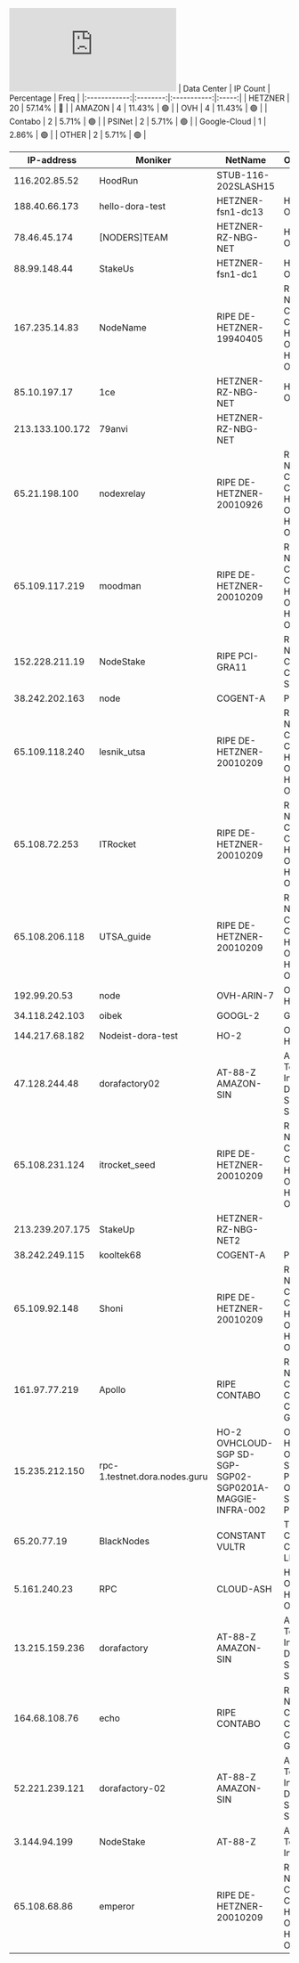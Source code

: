 ![Diagramm](https://github.com/obajay/StateSync-snapshots/blob/main/Projects/Dora/1/README.md)
| Data Center | IP Count | Percentage | Freq |
|:------------:|:--------:|:-----------:|:-----:|
| HETZNER | 20 | 57.14% | 🔴 |
| AMAZON | 4 | 11.43% | 🟢 |
| OVH | 4 | 11.43% | 🟢 |
| Contabo | 2 | 5.71% | 🟢 |
| PSINet | 2 | 5.71% | 🟢 |
| Google-Cloud | 1 | 2.86% | 🟢 |
| OTHER | 2 | 5.71% | 🟢 |

<!-- START_TABLE -->
| IP-address | Moniker | NetName | Organization |
|-------------|-------------|-------------|-------------|
| 116.202.85.52 | HoodRun | STUB-116-202SLASH15 |  |
| 188.40.66.173 | hello-dora-test | HETZNER-fsn1-dc13 | Hetzner Online GmbH |
| 78.46.45.174 | [NODERS]TEAM | HETZNER-RZ-NBG-NET | Hetzner Online GmbH |
| 88.99.148.44 | StakeUs | HETZNER-fsn1-dc1 | Hetzner Online GmbH |
| 167.235.14.83 | NodeName | RIPE DE-HETZNER-19940405 | RIPE Network Coordination Centre Hetzner Online GmbH Hetzner Online GmbH |
| 85.10.197.17 | 1ce | HETZNER-RZ-NBG-NET | Hetzner Online GmbH |
| 213.133.100.172 | 79anvi | HETZNER-RZ-NBG-NET |  |
| 65.21.198.100 | nodexrelay | RIPE DE-HETZNER-20010926 | RIPE Network Coordination Centre Hetzner Online GmbH Hetzner Online GmbH |
| 65.109.117.219 | moodman | RIPE DE-HETZNER-20010209 | RIPE Network Coordination Centre Hetzner Online GmbH Hetzner Online GmbH |
| 152.228.211.19 | NodeStake | RIPE PCI-GRA11 | RIPE Network Coordination Centre OVH SAS |
| 38.242.202.163 | node | COGENT-A | PSINet, Inc. |
| 65.109.118.240 | lesnik_utsa | RIPE DE-HETZNER-20010209 | RIPE Network Coordination Centre Hetzner Online GmbH Hetzner Online GmbH |
| 65.108.72.253 | ITRocket | RIPE DE-HETZNER-20010209 | RIPE Network Coordination Centre Hetzner Online GmbH Hetzner Online GmbH |
| 65.108.206.118 | UTSA_guide | RIPE DE-HETZNER-20010209 | RIPE Network Coordination Centre Hetzner Online GmbH Hetzner Online GmbH |
| 192.99.20.53 | node | OVH-ARIN-7 | OVH Hosting, Inc. |
| 34.118.242.103 | oibek | GOOGL-2 | Google LLC |
| 144.217.68.182 | Nodeist-dora-test | HO-2 | OVH Hosting, Inc. |
| 47.128.244.48 | dorafactory02 | AT-88-Z AMAZON-SIN | Amazon Technologies Inc. Amazon Data Services Singapore |
| 65.108.231.124 | itrocket_seed | RIPE DE-HETZNER-20010209 | RIPE Network Coordination Centre Hetzner Online GmbH Hetzner Online GmbH |
| 213.239.207.175 | StakeUp | HETZNER-RZ-NBG-NET2 |  |
| 38.242.249.115 | kooltek68 | COGENT-A | PSINet, Inc. |
| 65.109.92.148 | Shoni | RIPE DE-HETZNER-20010209 | RIPE Network Coordination Centre Hetzner Online GmbH Hetzner Online GmbH |
| 161.97.77.219 | Apollo | RIPE CONTABO | RIPE Network Coordination Centre Contabo GmbH |
| 15.235.212.150 | rpc-1.testnet.dora.nodes.guru | HO-2 OVHCLOUD-SGP SD-SGP-SGP02-SGP0201A-MAGGIE-INFRA-002 | OVH Hosting, Inc. OVH Singapore PTE. LTD OVH Singapore PTE. LTD |
| 65.20.77.19 | BlackNodes | CONSTANT VULTR | The Constant Company, LLC |
| 5.161.240.23 | RPC | CLOUD-ASH | Hetzner Online GmbH Hetzner Online GmbH |
| 13.215.159.236 | dorafactory | AT-88-Z AMAZON-SIN | Amazon Technologies Inc. Amazon Data Services Singapore |
| 164.68.108.76 | echo | RIPE CONTABO | RIPE Network Coordination Centre Contabo GmbH |
| 52.221.239.121 | dorafactory-02 | AT-88-Z AMAZON-SIN | Amazon Technologies Inc. Amazon Data Services Singapore |
| 3.144.94.199 | NodeStake | AT-88-Z | Amazon Technologies Inc. |
| 65.108.68.86 | emperor | RIPE DE-HETZNER-20010209 | RIPE Network Coordination Centre Hetzner Online GmbH Hetzner Online GmbH |

<!-- END_TABLE -->